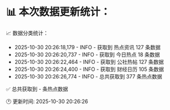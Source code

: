 📊 本次数据更新统计：
==========================

📈 数据分类统计：
- 2025-10-30 20:26:18,179 - INFO - 获取到 热点资讯 127 条数据
- 2025-10-30 20:26:20,737 - INFO - 获取到 今日热点 18 条数据
- 2025-10-30 20:26:22,464 - INFO - 获取到 公社热帖 127 条数据
- 2025-10-30 20:26:24,400 - INFO - 获取到 财经日历 105 条数据
- 2025-10-30 20:26:26,774 - INFO - 总共获取到 377 条热点数据

✅ 总共获取到 - 条热点数据

🕐 更新时间: 2025-10-30 20:26:26
